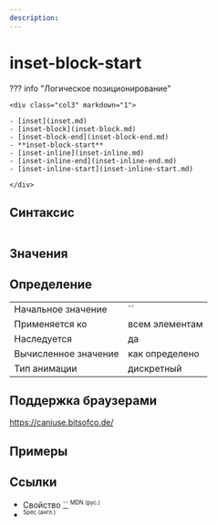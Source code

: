 ```yaml
---
description:
---
```


# inset-block-start

??? info "Логическое позиционирование"

    <div class="col3" markdown="1">

    - [inset](inset.md)
    - [inset-block](inset-block.md)
    - [inset-block-end](inset-block-end.md)
    - **inset-block-start**
    - [inset-inline](inset-inline.md)
    - [inset-inline-end](inset-inline-end.md)
    - [inset-inline-start](inset-inline-start.md)

    </div>

## Синтаксис

```css

```

## Значения

## Определение

|                      |                |
| -------------------- | -------------- |
| Начальное значение   | ``             |
| Применяется ко       | всем элементам |
| Наследуется          | да             |
| Вычисленное значение | как определено |
| Тип анимации         | дискретный     |

## Поддержка браузерами

https://caniuse.bitsofco.de/

## Примеры

## Ссылки

- Свойство [``](https://developer.mozilla.org/ru/docs/Web/CSS/) <sup><small>MDN (рус.)</small></sup>
- []() <sup><small>Spec (англ.)</small></sup>
